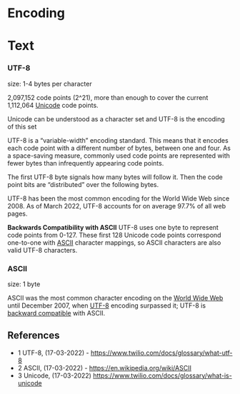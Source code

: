 # Encoding

# Text

### UTF-8
size: 1-4 bytes per character

2,097,152 code points (2^21), more than enough to cover the current 1,112,064 [Unicode](https://www.twilio.com/docs/glossary/what-is-unicode) code points.

Unicode can be understood as a character set and UTF-8 is the encoding of this set

UTF-8 is a “variable-width” encoding standard. This means that it encodes each code point with a different number of bytes, between one and four. As a space-saving measure, commonly used code points are represented with fewer bytes than infrequently appearing code points.

The first UTF-8 byte signals how many bytes will follow it. Then the code point bits are “distributed” over the following bytes.

UTF-8 has been the most common encoding for the World Wide Web since 2008. As of March 2022, UTF-8 accounts for on average 97.7% of all web pages.

**Backwards Compatibility with ASCII**
UTF-8 uses one byte to represent code points from 0-127. These first 128 Unicode code points correspond one-to-one with [ASCII](https://en.wikipedia.org/wiki/ASCII) character mappings, so ASCII characters are also valid UTF-8 characters.

### ASCII
size: 1 byte

ASCII was the most common character encoding on the [World Wide Web](https://en.wikipedia.org/wiki/World_Wide_Web "World Wide Web") until December 2007, when [UTF-8](https://en.wikipedia.org/wiki/UTF-8 "UTF-8") encoding surpassed it; UTF-8 is [backward compatible](https://en.wikipedia.org/wiki/Backward_compatible "Backward compatible") with ASCII.

## References
- 1 UTF-8, (17-03-2022) - https://www.twilio.com/docs/glossary/what-utf-8 
- 2 ASCII, (17-03-2022) - https://en.wikipedia.org/wiki/ASCII
- 3 Unicode, (17-03-2022) https://www.twilio.com/docs/glossary/what-is-unicode
